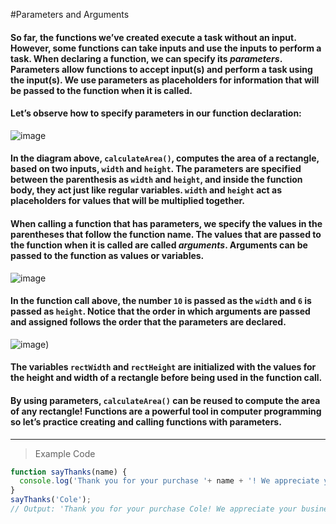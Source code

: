 #Parameters and Arguments

#### So far, the functions we’ve created execute a task without an input. However, some functions can take inputs and use the inputs to perform a task. When declaring a function, we can specify its *parameters*. Parameters allow functions to accept input(s) and perform a task using the input(s). We use parameters as placeholders for information that will be passed to the function when it is called.
#### Let’s observe how to specify parameters in our function declaration:

![image](https://cdn.discordapp.com/attachments/720137077513125962/722193085198499940/Screen_Shot_2020-06-15_at_2.54.37_PM.png)
#### In the diagram above, `calculateArea()`, computes the area of a rectangle, based on two inputs, `width` and `height`. The parameters are specified between the parenthesis as `width` and `height`, and inside the function body, they act just like regular variables. `width` and `height` act as placeholders for values that will be multiplied together.

#### When calling a function that has parameters, we specify the values in the parentheses that follow the function name. The values that are passed to the function when it is called are called *arguments*. Arguments can be passed to the function as values or variables.

![image](https://cdn.discordapp.com/attachments/720137077513125962/722193089699119303/Screen_Shot_2020-06-15_at_2.57.07_PM.png)
#### In the function call above, the number `10` is passed as the `width` and `6` is passed as `height`. Notice that the order in which arguments are passed and assigned follows the order that the parameters are declared.

![image](https://cdn.discordapp.com/attachments/720137077513125962/722193088445153460/Screen_Shot_2020-06-15_at_2.56.47_PM.png))
#### The variables `rectWidth` and `rectHeight` are initialized with the values for the height and width of a rectangle before being used in the function call.

#### By using parameters, `calculateArea()` can be reused to compute the area of any rectangle! Functions are a powerful tool in computer programming so let’s practice creating and calling functions with parameters.
---
> Example Code
```js
function sayThanks(name) {
  console.log('Thank you for your purchase '+ name + '! We appreciate your business.');
}
sayThanks('Cole');
// Output: 'Thank you for your purchase Cole! We appreciate your business.'
```